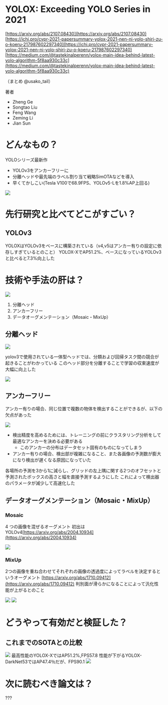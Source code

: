 # YOLOX: Exceeding YOLO Series in 2021
[https://arxiv.org/abs/2107.08430](https://arxiv.org/abs/2107.08430)
[https://ichi.pro/cvpr-2021-papersummary-yolox-2021-nen-ni-yolo-shiri-zu-o-koeru-217987602297340](https://ichi.pro/cvpr-2021-papersummary-yolox-2021-nen-ni-yolo-shiri-zu-o-koeru-217987602297340)
[https://medium.com/@tastekinalperenn/yolox-main-idea-behind-latest-yolo-algorithm-5f8aa930c33c](https://medium.com/@tastekinalperenn/yolox-main-idea-behind-latest-yolo-algorithm-5f8aa930c33c)

（まとめ @usako_tail）

著者
* Zheng Ge
* Songtao Liu
* Feng Wang
* Zeming Li
* Jian Sun

# どんなもの？

YOLOシリーズ最新作
* YOLOv3をアンカーフリーに
* 分離ヘッドや最先端のラベル割り当て戦略SimOTAなどを導入
* 早くてかしこい(Tesla V100で68.9FPS、YOLOv5-Lを1.8%AP上回る)

![](yolox/x1.png)

# 先行研究と比べてどこがすごい？

## YOLOv3 
YOLOXはYOLOv3をベースに構築されている（v4,v5はアンカー有りの設定に依存しすぎているとのこと）
YOLOX-XでAP51.2%、ベースになっているYOLOv3と比べると7.3%向上した

# 技術や手法の肝は？

![](yolox/x2.png)
1. 分離ヘッド
2. アンカーフリー
3. データオーグメンテーション（Mosaic・MixUp）

## 分離ヘッド

![](yolox/x3.png)

yolov3で使用されている一体型ヘッドでは、分類および回帰タスク間の競合が起きることがわかっている
このヘッド部分を分離することで学習の収束速度が大幅に向上した

![](yolox/x4.png)

## アンカーフリー

アンカー有りの場合、同じ位置で複数の物体を検出することができるが、以下の欠点があった

![](yolox/1.png)

 * 検出精度を高めるためには、トレーニングの前にクラスタリング分析をして最適なアンカーを決める必要がある
   * このアンカーの分布はデータセット固有のものになってしまう
 * アンカー有りの場合、検出部が複雑になること、また各画像の予測数が膨大になり検出が遅くなる原因になっていた

各場所の予測を3から1に減らし、グリッドの左上隅に関する2つのオフセットと予測されたボックスの高さと幅を直接予測するようにした
これによって検出器のパラメータが減少して高速化した

## データオーグメンテーション（Mosaic・MixUp）
### Mosaic
4 つの画像を混ぜるオーグメント
初出はYOLOv4[https://arxiv.org/abs/2004.10934](https://arxiv.org/abs/2004.10934)

![](yolox/mosaic.png)

### MixUp
2つの画像を重ね合わせてそれぞれの画像の透過度によってラベルを決定するというオーグメント
[https://arxiv.org/abs/1710.09412](https://arxiv.org/abs/1710.09412)
判別面が滑らかになることによって汎化性能が上がるとのこと

![](yolox/mixup.png)
![](yolox/mixup2.png)

# どうやって有効だと検証した？

## これまでのSOTAとの比較
![](yolox/sota.png)
最高性能のYOLOX-XではAP51.2%,FPS57.8
性能が下がるYOLOX-DarkNet53ではAP47.4％だが、FPS90.1
![](yolox/sota2.png)

# 次に読むべき論文は？

???
